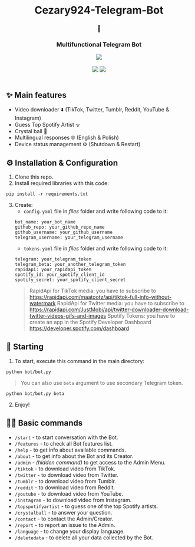 <div align="center">
   <h1>Cezary924-Telegram-Bot</h1>
   <h3>🤖</h3>
   <h3>Multifunctional Telegram Bot</h3>
   <a href="https://t.me/Cezary924Bot" target="__blank"><img src="https://img.shields.io/badge/Telegram-Bot-blue.svg?logo=telegram"></a><br/><br/>
   <a href="https://github.com/Cezary924/Cezary924-Telegram-Bot/blob/master/README.md" target="__blank"><img src="https://img.shields.io/badge/lang-en-blue.svg"></a>
   <a href="https://github.com/Cezary924/Cezary924-Telegram-Bot/blob/master/README.pl-pl.md" target="__blank"><img src="https://img.shields.io/badge/lang-pl-red.svg"></a>
</div><br/>

## ✨ Main features
- Video downloader ⬇️ (TikTok, Twitter, Tumblr, Reddit, YouTube & Instagram)
- Guess Top Spotify Artist ᯤ
- Crystal ball 🔮
- Multilingual responses 🌐 (English & Polish)
- Device status management ⚙️ (Shutdown & Restart) 

## ⚙️ Installation & Configuration
1. Clone this repo.
2. Install required libraries with this code:
```
pip install -r requirements.txt
```
3. Create:
   - ```config.yaml``` file in *files* folder and write following code to it:
   ```
   bot_name: your_bot_name
   github_repo: your_github_repo_name
   github_username: your_github_username
   telegram_username: your_telegram_username
   ```
   - ```tokens.yaml``` file in *files* folder and write following code to it:
   ```
   telegram: your_telegram_token
   telegram_beta: your_another_telegram_token
   rapidapi: your_rapidapi_token
   spotify_id: your_spotify_client_id
   spotify_secret: your_spotify_client_secret
   ```
   > RapidApi for TikTok media: you have to subscribe to https://rapidapi.com/maatootz/api/tiktok-full-info-without-watermark
   > RapidApi for Twitter media: you have to subscribe to https://rapidapi.com/JustMobi/api/twitter-downloader-download-twitter-videos-gifs-and-images
   > Spotify Tokens: you have to create an app in the Spotify Developer Dashboard https://developer.spotify.com/dashboard

## 🚀 Starting
1. To start, execute this command in the main directory:
```
python bot/bot.py
```
> You can also use ```beta``` argument to use secondary Telegram token.
```
python bot/bot.py beta
```
2. Enjoy!

## 🧑‍💻 Basic commands
- ```/start``` - to start conversation with the Bot.
- ```/features``` - to check all Bot features list.
- ```/help``` - to get info about available commands.
- ```/about``` - to get info about the Bot and its Creator.
- ```/admin``` - _(hidden command)_ to get access to the Admin Menu.
- ```/tiktok``` - to download video from TikTok.
- ```/twitter``` - to download video from Twitter.
- ```/tumblr``` - to download video from Tumblr.
- ```/reddit``` - to download video from Reddit.
- ```/youtube``` - to download video from YouTube.
- ```/instagram``` - to download video from Instagram.
- ```/topspotifyartist``` - to guess one of the top Spotify artists.
- ```/crystalball``` - to answer your question.
- ```/contact``` - to contact the Admin/Creator.
- ```/report``` - to report an issue to the Admin.
- ```/language``` - to change your display language.
- ```/deletedata``` - to delete all your data collected by the Bot.
